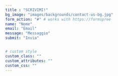 ```yaml
---
title : "SCRIVIMI!"
bg_image: "images/backgrounds/contact-us-bg.jpg"
form_action: "#" # works with https://formspree
name: "Nome"
email: "Email"
message: "Messaggio"
submit: "Invia"


# custom style
custom_class: ""
custom_attributes: ""
custom_css: ""
---
```

